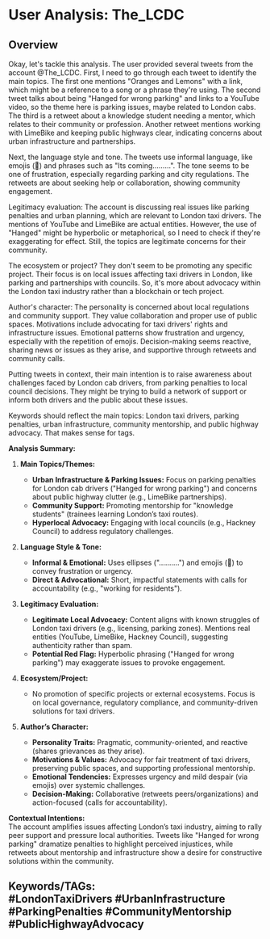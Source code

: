 # User Analysis: The_LCDC

## Overview

<think>
Okay, let's tackle this analysis. The user provided several tweets from the account @The_LCDC. First, I need to go through each tweet to identify the main topics. The first one mentions "Oranges and Lemons" with a link, which might be a reference to a song or a phrase they're using. The second tweet talks about being "Hanged for wrong parking" and links to a YouTube video, so the theme here is parking issues, maybe related to London cabs. The third is a retweet about a knowledge student needing a mentor, which relates to their community or profession. Another retweet mentions working with LimeBike and keeping public highways clear, indicating concerns about urban infrastructure and partnerships.

Next, the language style and tone. The tweets use informal language, like emojis (🥹) and phrases such as "Its coming………". The tone seems to be one of frustration, especially regarding parking and city regulations. The retweets are about seeking help or collaboration, showing community engagement.

Legitimacy evaluation: The account is discussing real issues like parking penalties and urban planning, which are relevant to London taxi drivers. The mentions of YouTube and LimeBike are actual entities. However, the use of "Hanged" might be hyperbolic or metaphorical, so I need to check if they're exaggerating for effect. Still, the topics are legitimate concerns for their community.

The ecosystem or project? They don't seem to be promoting any specific project. Their focus is on local issues affecting taxi drivers in London, like parking and partnerships with councils. So, it's more about advocacy within the London taxi industry rather than a blockchain or tech project.

Author's character: The personality is concerned about local regulations and community support. They value collaboration and proper use of public spaces. Motivations include advocating for taxi drivers' rights and infrastructure issues. Emotional patterns show frustration and urgency, especially with the repetition of emojis. Decision-making seems reactive, sharing news or issues as they arise, and supportive through retweets and community calls.

Putting tweets in context, their main intention is to raise awareness about challenges faced by London cab drivers, from parking penalties to local council decisions. They might be trying to build a network of support or inform both drivers and the public about these issues.

Keywords should reflect the main topics: London taxi drivers, parking penalties, urban infrastructure, community mentorship, and public highway advocacy. That makes sense for tags.
</think>

**Analysis Summary:**  

1. **Main Topics/Themes:**  
   - **Urban Infrastructure & Parking Issues:** Focus on parking penalties for London cab drivers ("Hanged for wrong parking") and concerns about public highway clutter (e.g., LimeBike partnerships).  
   - **Community Support:** Promoting mentorship for "knowledge students" (trainees learning London’s taxi routes).  
   - **Hyperlocal Advocacy:** Engaging with local councils (e.g., Hackney Council) to address regulatory challenges.  

2. **Language Style & Tone:**  
   - **Informal & Emotional:** Uses ellipses ("……….") and emojis (🥹) to convey frustration or urgency.  
   - **Direct & Advocational:** Short, impactful statements with calls for accountability (e.g., "working for residents").  

3. **Legitimacy Evaluation:**  
   - **Legitimate Local Advocacy:** Content aligns with known struggles of London taxi drivers (e.g., licensing, parking zones). Mentions real entities (YouTube, LimeBike, Hackney Council), suggesting authenticity rather than spam.  
   - **Potential Red Flag:** Hyperbolic phrasing ("Hanged for wrong parking") may exaggerate issues to provoke engagement.  

4. **Ecosystem/Project:**  
   - No promotion of specific projects or external ecosystems. Focus is on local governance, regulatory compliance, and community-driven solutions for taxi drivers.  

5. **Author’s Character:**  
   - **Personality Traits:** Pragmatic, community-oriented, and reactive (shares grievances as they arise).  
   - **Motivations & Values:** Advocacy for fair treatment of taxi drivers, preserving public spaces, and supporting professional mentorship.  
   - **Emotional Tendencies:** Expresses urgency and mild despair (via emojis) over systemic challenges.  
   - **Decision-Making:** Collaborative (retweets peers/organizations) and action-focused (calls for accountability).  

**Contextual Intentions:**  
The account amplifies issues affecting London’s taxi industry, aiming to rally peer support and pressure local authorities. Tweets like "Hanged for wrong parking" dramatize penalties to highlight perceived injustices, while retweets about mentorship and infrastructure show a desire for constructive solutions within the community.  

**Keywords/TAGs:**  
#LondonTaxiDrivers #UrbanInfrastructure #ParkingPenalties #CommunityMentorship #PublicHighwayAdvocacy
---
